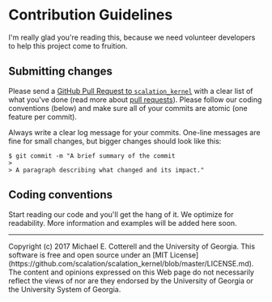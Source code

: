 # Contribution Guidelines

I'm really glad you're reading this, because we need volunteer developers to
help this project come to fruition.

## Submitting changes

Please send a [GitHub Pull Request to `scalation_kernel`](https://github.com/scalation/scalation_kernel/pull/new/master)
with a clear list of what you've done (read more about [pull requests](http://help.github.com/pull-requests/)).
Please follow our coding conventions (below) and make sure all of your commits are atomic (one feature per commit).

Always write a clear log message for your commits.
One-line messages are fine for small changes, but bigger changes should look
like this:

```
$ git commit -m "A brief summary of the commit
> 
> A paragraph describing what changed and its impact."
```

## Coding conventions

Start reading our code and you'll get the hang of it.
We optimize for readability.
More information and examples will be added here soon.

<hr>
Copyright (c) 2017 Michael E. Cotterell and the University of Georgia.
This software is free and open source under an
[MIT License](https://github.com/scalation/scalation_kernel/blob/master/LICENSE.md).
The content and opinions expressed on this Web page do not necessarily
reflect the views of nor are they endorsed by the University of Georgia or
the University System of Georgia.